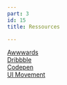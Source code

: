 ```yaml
---
part: 3
id: 15
title: Ressources

---
```

[Awwwards](https://www.awwwards.com/websites/animation/)  
[Dribbble](https://dribbble.com/)  
[Codepen](https://codepen.io/trending)  
[UI Movement](https://screenlane.com/?ref=uimovement)